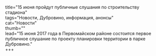 title="15 июня пройдут публичные слушания по строительству стадиона"  
tags="Новости, Дубровино, информация, анонсы"  
cat="Новости"  
thumb=""  
lead="15 июня 2017 года в Первомайском районе состоится первое публичное слушание по проекту планировки территории в парке Дубровино."  
+++
